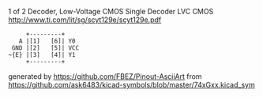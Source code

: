 1 of 2 Decoder, Low-Voltage CMOS
Single Decoder LVC CMOS
http://www.ti.com/lit/sg/scyt129e/scyt129e.pdf


	     +---------+
	   A |[1]   [6]| Y0
	 GND |[2]   [5]| VCC
	~{E} |[3]   [4]| Y1
	     +---------+


generated by https://github.com/FBEZ/Pinout-AsciiArt from https://github.com/ask6483/kicad-symbols/blob/master/74xGxx.kicad_sym